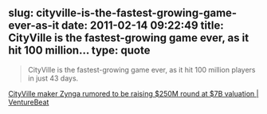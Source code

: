 slug: cityville-is-the-fastest-growing-game-ever-as-it
date: 2011-02-14 09:22:49
title: CityVille is the fastest-growing game ever, as it hit 100 million...
type: quote
---

> CityVille is the fastest-growing game ever, as it hit 100 million players in just 43 days.

[CityVille maker Zynga rumored to be raising $250M round at $7B valuation | VentureBeat](http://venturebeat.com/2011/02/13/cityville-maker-zynga-rumored-to-be-raising-round-at-7b-valuation/?utm_source=twitterfeed&utm_medium=twitter&utm_campaign=Feed%3A+Venturebeat+%28VentureBeat%29)
